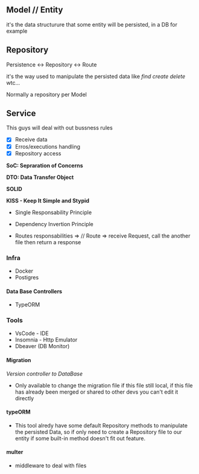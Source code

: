 ## Model // Entity

it's the data structurure that some entity will be persisted, in a DB for example

## Repository

Persistence <-> Repository <-> Route

it's the way used to manipulate the persisted data like
_find_
_create_
_delete_
wtc...

Normally a repository per Model

## Service

This guys will deal with out bussness rules

- [x] Receive data
- [x] Erros/executions handling
- [x] Repository access

**SoC: Sepraration of Concerns**

**DTO: Data Transfer Object**

**SOLID**

**KISS - Keep It Simple and Stypid**

- Single Responsability Principle
- Dependency Invertion Principle

- Routes responsabilities =>
  // Route => receive Request, call the another file then return a response

### Infra

- Docker
- Postigres

#### Data Base Controllers

- TypeORM

### Tools

- VsCode - IDE
- Insomnia - Http Emulator
- Dbeaver (DB Monitor)

#### Migration

_Version controller to DataBase_

- Only available to change the migration file if this file still local, if this file has already been merged or shared to other devs you can't edit it directly

#### typeORM

- This tool alredy have some default Repository methods to manipulate the persisted Data, so if only need to create a Repository file to our entity if some built-in method doesn't fit out feature.

#### multer

- middleware to deal with files
